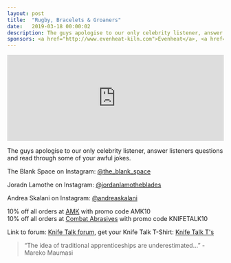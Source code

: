 ```yaml
---
layout: post
title:  "Rugby, Bracelets & Groaners"
date:   2019-03-18 00:00:02
description: The guys apologise to our only celebrity listener, answer listeners questions and read through some of your awful jokes. 
sponsors: <a href="http://www.evenheat-kiln.com">Evenheat</a>, <a href="http://www.amktactical.com">AMK</a>, <a href="http://www.combatabrasives.com">Combat Abrasives</a> and <a href="https://newjerseysteelbaron.com">New Jersey Steel Baron</a>. 
---
```


<iframe frameborder='0' height='200px' scrolling='no' seamless src='https://embed.simplecast.com/cc44c408?color=f5f5f5' width='100%'></iframe>

The guys apologise to our only celebrity listener, answer listeners questions and read through some of your awful jokes.   

 
The Blank Space on Instagram: <a href="https://www.instagram.com/the_blank_space"> @the_blank_space</a>  

Joradn Lamothe on Instagram: <a href="https://www.instagram.com/jordanlamotheblades"> @jordanlamotheblades </a>  

Andrea Skalani on Instagram: <a href="https://www.instagram.com/andreaskalani"> @andreaskalani</a>  

10% off all orders at <a href="http://www.amktactical.com">AMK</a> with promo code AMK10  
10% off all orders at  <a href="http://www.combatabrasives.com">Combat Abrasives</a> with promo code KNIFETALK10 

   
  

Link to forum: <a href="http://forum.knifetalk.net">Knife Talk forum</a>, get your Knife Talk T-Shirt: <a href="https://www.chopknives.com/collections/t-shirts/products/knife-talk-t-shirt">Knife Talk T's</a> 




 


<blockquote class="largeQuote">“The idea of traditional apprenticeships are underestimated...” - Mareko Maumasi</blockquote>



